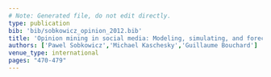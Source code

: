```yaml
---
# Note: Generated file, do not edit directly.
type: publication
bib: 'bib/sobkowicz_opinion_2012.bib'
title: 'Opinion mining in social media: Modeling, simulating, and forecasting political opinions in the web'
authors: ['Pawel Sobkowicz','Michael Kaschesky','Guillaume Bouchard']
venue_type: international
pages: "470-479"
---
```

